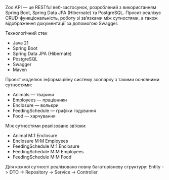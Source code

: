 Zoo API — це RESTful веб-застосунок, розроблений з використанням Spring Boot, Spring Data JPA (Hibernate) та PostgreSQL. 
Проєкт реалізує CRUD-функціональність, роботу зі зв’язками між сутностями, а також відображення документації за допомогою Swagger.

Технологічний стек
- Java 21
- Spring Boot
- Spring Data JPA (Hibernate)
- PostgreSQL
- Swagger
- Maven

Проєкт моделює інформаційну систему зоопарку з такими основними сутностями:
- Animals — тварини
- Employees — працівники
- Enclosure — вольєри
- FeedingSchedule — графіки годування
- Food — харчування

Між сутностями реалізовано зв’язки:
- Animal M:1 Enclosure
- Enclosure M:M Employees
- FeedingSchedule M:1 Enclosure
- FeedingSchedule M:M Employees
- FeedingSchedule M:M Food

Для кожної сутності реалізовано повну багаторівневу структуру:
Entity -> DTO -> Repository -> Service -> Controller
